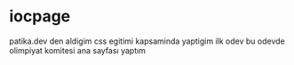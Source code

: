 # iocpage
patika.dev den aldigim css egitimi kapsaminda yaptigim ilk odev
bu odevde olimpiyat komitesi ana sayfası yaptım
